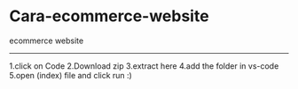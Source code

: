 # Cara-ecommerce-website
ecommerce website

---------------------------------------------

1.click on Code
2.Download zip
3.extract here
4.add the folder in vs-code
5.open (index) file and click run :)
